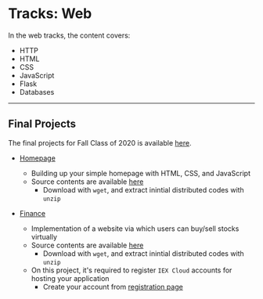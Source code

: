 # Tracks: Web

In the web tracks, the content covers:

- HTTP
- HTML
- CSS
- JavaScript
- Flask
- Databases

***

## Final Projects

The final projects for Fall Class of 2020 is available [here](https://cs50.harvard.edu/x/2020/tracks/web/).  

- [Homepage](https://cs50.harvard.edu/x/2020/tracks/web/homepage/)
  - Building up your simple homepage with HTML, CSS, and JavaScript
  - Source contents are available [here](https://cdn.cs50.net/2019/fall/tracks/web/homepage/homepage.zip)
    - Download with `wget`, and extract inintial distributed codes with `unzip`

- [Finance](https://cs50.harvard.edu/x/2020/tracks/web/finance/)
  - Implementation of a website via which users can buy/sell stocks virtually
  - Source contents are available [here](https://cdn.cs50.net/2019/fall/tracks/web/finance/finance.zip)
    - Download with `wget`, and extract inintial distributed codes with `unzip`
  - On this project, it's required to register `IEX Cloud` accounts for hosting your application
    - Create your account from [registration page](https://iexcloud.io/cloud-login#/register/)
